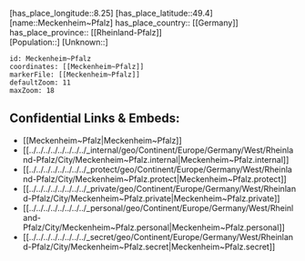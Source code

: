 ﻿---
location: [49.4,8.25] 
mapzoom: [7,12] 
mapmarker: city 
type: City
tags:
- geo/City


SpocWebEntityId: 32368
isDeleted: false
confidential: public

---
[has_place_longitude::8.25] 
[has_place_latitude::49.4] 
[name::Meckenheim~Pfalz] 
has_place_country:: [[Germany]]  
has_place_province:: [[Rheinland-Pfalz]]  
[Population::] 
[Unknown::] 


```leaflet
id: Meckenheim~Pfalz
coordinates: [[Meckenheim~Pfalz]] 
markerFile: [[Meckenheim~Pfalz]] 
defaultZoom: 11 
maxZoom: 18
```


## Confidential Links & Embeds: 
- [[Meckenheim~Pfalz|Meckenheim~Pfalz]]  
- [[../../../../../../../../_internal/geo/Continent/Europe/Germany/West/Rheinland-Pfalz/City/Meckenheim~Pfalz.internal|Meckenheim~Pfalz.internal]] 
- [[../../../../../../../../_protect/geo/Continent/Europe/Germany/West/Rheinland-Pfalz/City/Meckenheim~Pfalz.protect|Meckenheim~Pfalz.protect]] 
- [[../../../../../../../../_private/geo/Continent/Europe/Germany/West/Rheinland-Pfalz/City/Meckenheim~Pfalz.private|Meckenheim~Pfalz.private]] 
- [[../../../../../../../../_personal/geo/Continent/Europe/Germany/West/Rheinland-Pfalz/City/Meckenheim~Pfalz.personal|Meckenheim~Pfalz.personal]] 
- [[../../../../../../../../_secret/geo/Continent/Europe/Germany/West/Rheinland-Pfalz/City/Meckenheim~Pfalz.secret|Meckenheim~Pfalz.secret]] 

